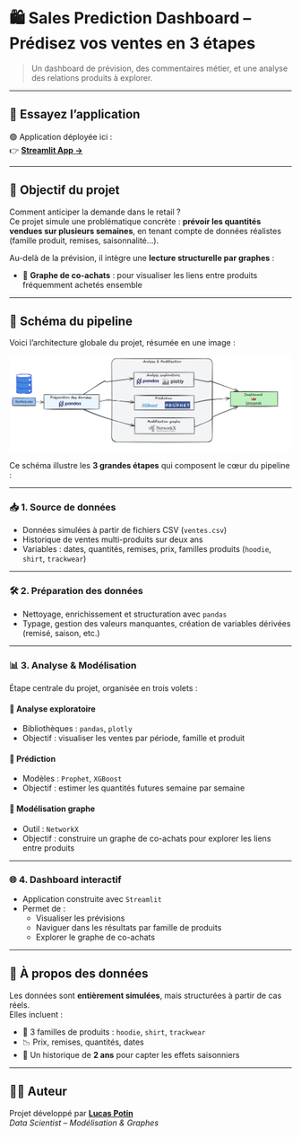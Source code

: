 # 🛍️ Sales Prediction Dashboard – Prédisez vos ventes en 3 étapes

> Un dashboard de prévision, des commentaires métier, et une analyse des relations produits à explorer.

---

## 🚀 Essayez l’application

🟢 Application déployée ici :  
👉 **[Streamlit App →](https://sales-prediction-dashboard.streamlit.app/)**  

---

## 🎯 Objectif du projet

Comment anticiper la demande dans le retail ?  
Ce projet simule une problématique concrète : **prévoir les quantités vendues sur plusieurs semaines**, en tenant compte de données réalistes (famille produit, remises, saisonnalité…).

Au-delà de la prévision, il intègre une **lecture structurelle par graphes** :  
- 🔗 **Graphe de co-achats** : pour visualiser les liens entre produits fréquemment achetés ensemble

---

## 🧭 Schéma du pipeline

Voici l’architecture globale du projet, résumée en une image :

![Retail Forecasting Pipeline](Schema.png)

Ce schéma illustre les **3 grandes étapes** qui composent le cœur du pipeline :

---

### 📥 1. Source de données

- Données simulées à partir de fichiers CSV (`ventes.csv`)
- Historique de ventes multi-produits sur deux ans
- Variables : dates, quantités, remises, prix, familles produits (`hoodie`, `shirt`, `trackwear`)

---

### 🛠️ 2. Préparation des données

- Nettoyage, enrichissement et structuration avec `pandas`
- Typage, gestion des valeurs manquantes, création de variables dérivées (remisé, saison, etc.)

---

### 📊 3. Analyse & Modélisation

Étape centrale du projet, organisée en trois volets :

#### 🔎 Analyse exploratoire
- Bibliothèques : `pandas`, `plotly`
- Objectif : visualiser les ventes par période, famille et produit

#### 🔮 Prédiction
- Modèles : `Prophet`, `XGBoost`
- Objectif : estimer les quantités futures semaine par semaine

#### 🔗 Modélisation graphe
- Outil : `NetworkX`
- Objectif : construire un graphe de co-achats pour explorer les liens entre produits

---

### 🌐 4. Dashboard interactif

- Application construite avec `Streamlit`
- Permet de :
  - Visualiser les prévisions
  - Naviguer dans les résultats par famille de produits
  - Explorer le graphe de co-achats

---

## 🧠 À propos des données

Les données sont **entièrement simulées**, mais structurées à partir de cas réels.  
Elles incluent :
- 🧥 3 familles de produits : `hoodie`, `shirt`, `trackwear`
- 📉 Prix, remises, quantités, dates
- 📆 Un historique de **2 ans** pour capter les effets saisonniers

---

## 👨‍💻 Auteur

Projet développé par **[Lucas Potin](https://lucaspotin98.github.io/)**  
*Data Scientist – Modélisation & Graphes*
